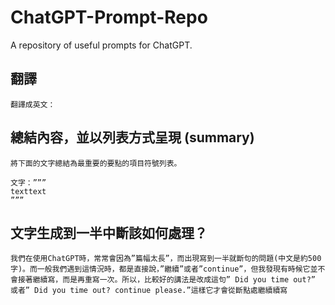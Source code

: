 # ChatGPT-Prompt-Repo
A repository of useful prompts for ChatGPT.


## 翻譯
```
翻譯成英文：
```

## 總結內容，並以列表方式呈現 (summary)

```
將下面的文字總結為最重要的要點的項目符號列表。

文字：”””
texttext
”””
```

## 文字生成到一半中斷該如何處理？

```
我們在使用ChatGPT時，常常會因為”篇幅太長”，而出現寫到一半就斷句的問題(中文是約500字)。而一般我們遇到這情況時，都是直接說，”繼續”或者”continue”，但我發現有時候它並不會接著繼續寫，而是再重寫一次。所以，比較好的講法是改成這句” Did you time out?” 或者” Did you time out? continue please.”這樣它才會從斷點處繼續續寫
```
